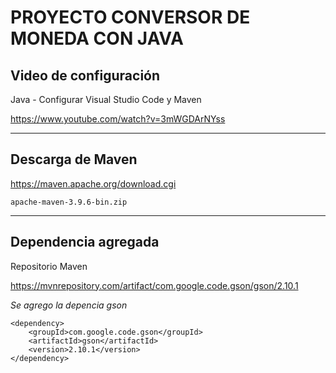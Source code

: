 # PROYECTO CONVERSOR DE MONEDA CON JAVA

## Video de configuración 

Java - Configurar Visual Studio Code y Maven

  https://www.youtube.com/watch?v=3mWGDArNYss

---

## Descarga de Maven

  https://maven.apache.org/download.cgi

  	apache-maven-3.9.6-bin.zip

---

## Dependencia agregada

Repositorio Maven

  https://mvnrepository.com/artifact/com.google.code.gson/gson/2.10.1

*Se agrego la depencia gson*

    <dependency>
        <groupId>com.google.code.gson</groupId>
        <artifactId>gson</artifactId>
        <version>2.10.1</version>
    </dependency>

